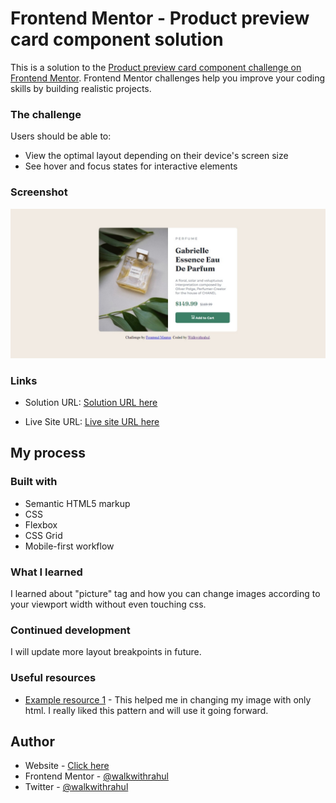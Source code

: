 # Frontend Mentor - Product preview card component solution

This is a solution to the [Product preview card component challenge on Frontend Mentor](https://www.frontendmentor.io/challenges/product-preview-card-component-GO7UmttRfa). Frontend Mentor challenges help you improve your coding skills by building realistic projects.

### The challenge

Users should be able to:

- View the optimal layout depending on their device's screen size
- See hover and focus states for interactive elements

### Screenshot

![](./design/desktop-screenshot.jpeg)

### Links

- Solution URL: [Solution URL here](https://github.com/Walkwithrahul/product-preview-card-component.git)

- Live Site URL: [Live site URL here](https://walkwithrahul-product-preview-card.netlify.app/)

## My process

### Built with

- Semantic HTML5 markup
- CSS
- Flexbox
- CSS Grid
- Mobile-first workflow

### What I learned

I learned about "picture" tag and how you can change images according to your viewport width without even touching css.

### Continued development

I will update more layout breakpoints in future.

### Useful resources

- [Example resource 1](https://youtube.com/shorts/d9i68C628Nk?feature=share) - This helped me in changing my image with only html. I really liked this pattern and will use it going forward.

## Author

- Website - [Click here](https://walkwithrahul-product-preview-card.netlify.app/)
- Frontend Mentor - [@walkwithrahul](https://www.frontendmentor.io/profile/walkwithrahul)
- Twitter - [@walkwithrahul](https://www.twitter.com/walkwithrahul)
